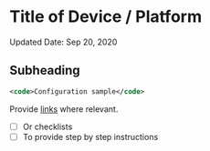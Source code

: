 # Title of Device / Platform

Updated Date: Sep 20, 2020

## Subheading

```xml
<code>Configuration sample</code>
```

Provide [links](..) where relevant.

- [ ] Or checklists
- [ ] To provide step by step instructions
